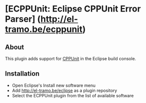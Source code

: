 # [ECPPUnit: Eclipse CPPUnit Error Parser] (http://el-tramo.be/ecppunit)

## About

This plugin adds support for [CPPUnit](http://cppunit.sourceforge.net)
in the Eclipse build console.

## Installation

- Open Eclipse's Install new software menu
- Add <http://el-tramo.be/eclipse> as a plugin repository
- Select the ECPPUnit plugin from the list of available software
